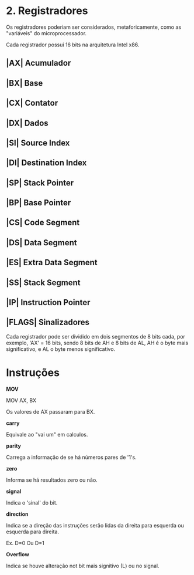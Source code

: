 # 2. Registradores

Os registradores poderiam ser considerados, metaforicamente, como as "variáveis" do microprocessador.

Cada registrador possui 16 bits na arquitetura Intel x86.

 |AX| Acumulador 
 ---
 |BX| Base
  ---
 |CX| Contator
  ---
 |DX| Dados
  ---

 |SI| Source Index
  ---
 |DI| Destination Index
  ---

 |SP| Stack Pointer
  ---
 |BP| Base Pointer
  ---

 |CS| Code Segment
  ---
 |DS| Data Segment
  ---
 |ES| Extra Data Segment
  ---
 |SS| Stack Segment
  ---

 |IP| Instruction Pointer
  ---

 |FLAGS| Sinalizadores
  ----

Cada registrador pode ser dividido em dois segmentos de 8 bits cada, por exemplo,
'AX' = 16 bits, sendo 8 bits de AH e 8 bits de AL, AH é o byte mais significativo, 
e AL o byte menos significativo.

# Instruções

 **MOV**

 MOV AX, BX

 Os valores de AX passaram para BX.

 **carry**

 Equivale ao "vai um" em calculos.

 **parity**

Carrega a informação de se há números pares de '1's.

**zero**

Informa se há resultados zero ou não.

**signal**

Indica o 'sinal' do bit.

**direction**

Indica se a direção das instruções serão lidas da direita para esquerda ou esquerda para direita.

Ex. D=0 Ou D=1

**Overflow**

Indica se houve alteração not bit mais signitivo (L) ou no signal.





